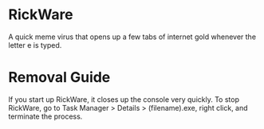 # RickWare
A quick meme virus that opens up a few tabs of internet gold whenever the letter e is typed.

# Removal Guide
If you start up RickWare, it closes up the console very quickly. To stop RickWare, go to Task Manager > Details > (filename).exe, right click, and terminate the process.

